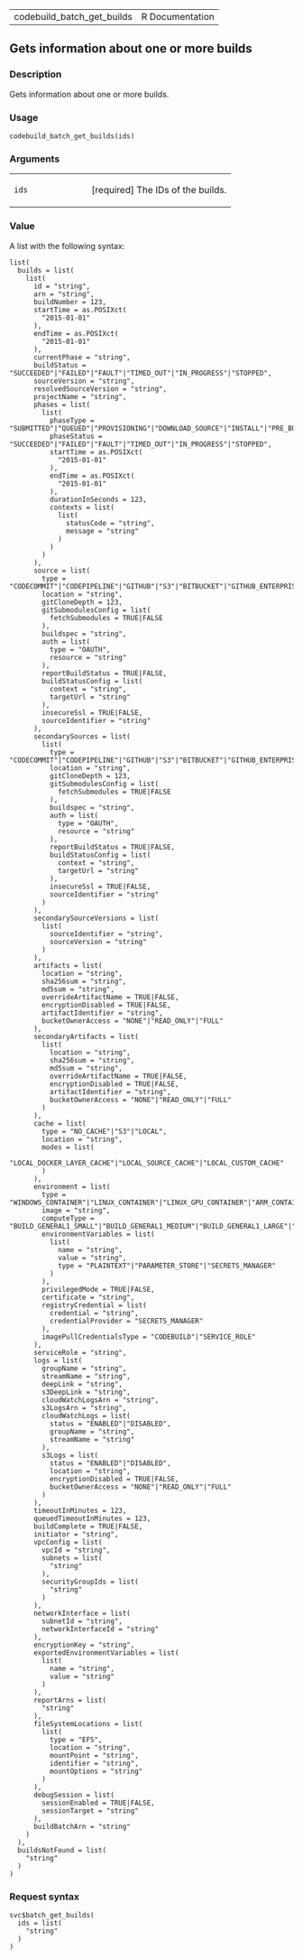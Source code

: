 <table style="width: 100%;">
<tbody>
<tr class="odd">
<td>codebuild_batch_get_builds</td>
<td style="text-align: right;">R Documentation</td>
</tr>
</tbody>
</table>

## Gets information about one or more builds

### Description

Gets information about one or more builds.

### Usage

    codebuild_batch_get_builds(ids)

### Arguments

<table>
<colgroup>
<col style="width: 35%" />
<col style="width: 65%" />
</colgroup>
<tbody>
<tr class="odd">
<td><code id="codebuild_batch_get_builds_:_ids">ids</code></td>
<td><p>[required] The IDs of the builds.</p></td>
</tr>
</tbody>
</table>

### Value

A list with the following syntax:

    list(
      builds = list(
        list(
          id = "string",
          arn = "string",
          buildNumber = 123,
          startTime = as.POSIXct(
            "2015-01-01"
          ),
          endTime = as.POSIXct(
            "2015-01-01"
          ),
          currentPhase = "string",
          buildStatus = "SUCCEEDED"|"FAILED"|"FAULT"|"TIMED_OUT"|"IN_PROGRESS"|"STOPPED",
          sourceVersion = "string",
          resolvedSourceVersion = "string",
          projectName = "string",
          phases = list(
            list(
              phaseType = "SUBMITTED"|"QUEUED"|"PROVISIONING"|"DOWNLOAD_SOURCE"|"INSTALL"|"PRE_BUILD"|"BUILD"|"POST_BUILD"|"UPLOAD_ARTIFACTS"|"FINALIZING"|"COMPLETED",
              phaseStatus = "SUCCEEDED"|"FAILED"|"FAULT"|"TIMED_OUT"|"IN_PROGRESS"|"STOPPED",
              startTime = as.POSIXct(
                "2015-01-01"
              ),
              endTime = as.POSIXct(
                "2015-01-01"
              ),
              durationInSeconds = 123,
              contexts = list(
                list(
                  statusCode = "string",
                  message = "string"
                )
              )
            )
          ),
          source = list(
            type = "CODECOMMIT"|"CODEPIPELINE"|"GITHUB"|"S3"|"BITBUCKET"|"GITHUB_ENTERPRISE"|"NO_SOURCE",
            location = "string",
            gitCloneDepth = 123,
            gitSubmodulesConfig = list(
              fetchSubmodules = TRUE|FALSE
            ),
            buildspec = "string",
            auth = list(
              type = "OAUTH",
              resource = "string"
            ),
            reportBuildStatus = TRUE|FALSE,
            buildStatusConfig = list(
              context = "string",
              targetUrl = "string"
            ),
            insecureSsl = TRUE|FALSE,
            sourceIdentifier = "string"
          ),
          secondarySources = list(
            list(
              type = "CODECOMMIT"|"CODEPIPELINE"|"GITHUB"|"S3"|"BITBUCKET"|"GITHUB_ENTERPRISE"|"NO_SOURCE",
              location = "string",
              gitCloneDepth = 123,
              gitSubmodulesConfig = list(
                fetchSubmodules = TRUE|FALSE
              ),
              buildspec = "string",
              auth = list(
                type = "OAUTH",
                resource = "string"
              ),
              reportBuildStatus = TRUE|FALSE,
              buildStatusConfig = list(
                context = "string",
                targetUrl = "string"
              ),
              insecureSsl = TRUE|FALSE,
              sourceIdentifier = "string"
            )
          ),
          secondarySourceVersions = list(
            list(
              sourceIdentifier = "string",
              sourceVersion = "string"
            )
          ),
          artifacts = list(
            location = "string",
            sha256sum = "string",
            md5sum = "string",
            overrideArtifactName = TRUE|FALSE,
            encryptionDisabled = TRUE|FALSE,
            artifactIdentifier = "string",
            bucketOwnerAccess = "NONE"|"READ_ONLY"|"FULL"
          ),
          secondaryArtifacts = list(
            list(
              location = "string",
              sha256sum = "string",
              md5sum = "string",
              overrideArtifactName = TRUE|FALSE,
              encryptionDisabled = TRUE|FALSE,
              artifactIdentifier = "string",
              bucketOwnerAccess = "NONE"|"READ_ONLY"|"FULL"
            )
          ),
          cache = list(
            type = "NO_CACHE"|"S3"|"LOCAL",
            location = "string",
            modes = list(
              "LOCAL_DOCKER_LAYER_CACHE"|"LOCAL_SOURCE_CACHE"|"LOCAL_CUSTOM_CACHE"
            )
          ),
          environment = list(
            type = "WINDOWS_CONTAINER"|"LINUX_CONTAINER"|"LINUX_GPU_CONTAINER"|"ARM_CONTAINER"|"WINDOWS_SERVER_2019_CONTAINER",
            image = "string",
            computeType = "BUILD_GENERAL1_SMALL"|"BUILD_GENERAL1_MEDIUM"|"BUILD_GENERAL1_LARGE"|"BUILD_GENERAL1_2XLARGE",
            environmentVariables = list(
              list(
                name = "string",
                value = "string",
                type = "PLAINTEXT"|"PARAMETER_STORE"|"SECRETS_MANAGER"
              )
            ),
            privilegedMode = TRUE|FALSE,
            certificate = "string",
            registryCredential = list(
              credential = "string",
              credentialProvider = "SECRETS_MANAGER"
            ),
            imagePullCredentialsType = "CODEBUILD"|"SERVICE_ROLE"
          ),
          serviceRole = "string",
          logs = list(
            groupName = "string",
            streamName = "string",
            deepLink = "string",
            s3DeepLink = "string",
            cloudWatchLogsArn = "string",
            s3LogsArn = "string",
            cloudWatchLogs = list(
              status = "ENABLED"|"DISABLED",
              groupName = "string",
              streamName = "string"
            ),
            s3Logs = list(
              status = "ENABLED"|"DISABLED",
              location = "string",
              encryptionDisabled = TRUE|FALSE,
              bucketOwnerAccess = "NONE"|"READ_ONLY"|"FULL"
            )
          ),
          timeoutInMinutes = 123,
          queuedTimeoutInMinutes = 123,
          buildComplete = TRUE|FALSE,
          initiator = "string",
          vpcConfig = list(
            vpcId = "string",
            subnets = list(
              "string"
            ),
            securityGroupIds = list(
              "string"
            )
          ),
          networkInterface = list(
            subnetId = "string",
            networkInterfaceId = "string"
          ),
          encryptionKey = "string",
          exportedEnvironmentVariables = list(
            list(
              name = "string",
              value = "string"
            )
          ),
          reportArns = list(
            "string"
          ),
          fileSystemLocations = list(
            list(
              type = "EFS",
              location = "string",
              mountPoint = "string",
              identifier = "string",
              mountOptions = "string"
            )
          ),
          debugSession = list(
            sessionEnabled = TRUE|FALSE,
            sessionTarget = "string"
          ),
          buildBatchArn = "string"
        )
      ),
      buildsNotFound = list(
        "string"
      )
    )

### Request syntax

    svc$batch_get_builds(
      ids = list(
        "string"
      )
    )
